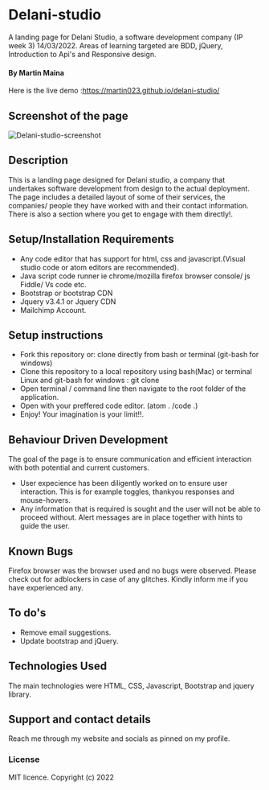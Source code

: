# Delani-studio

A landing page for Delani Studio, a software development company (IP week 3) 14/03/2022.
Areas of learning targeted are BDD, jQuery, Introduction to Api's and Responsive design.
#### By Martin Maina
Here is the live demo :https://martin023.github.io/delani-studio/

## Screenshot of the page
![Delani-studio-screenshot](https://user-images.githubusercontent.com/36125591/158080735-1a378f90-8318-4a0f-ac43-e87d4e2de7ce.png)
   

## Description
This is a landing page designed for Delani studio, a company that undertakes software development from design to the actual deployment. The page includes a detailed layout of some of their services, the companies/ people they have worked with and their contact information. There is also a section where you get to engage with them directly!.
## Setup/Installation Requirements
* Any code editor that has support for html, css and javascript.(Visual studio code or atom editors are recommended).
* Java script code runner ie  chrome/mozilla firefox browser console/ js Fiddle/ Vs code etc.
* Bootstrap or bootstrap CDN
* Jquery v3.4.1 or Jquery CDN
* Mailchimp Account.
## Setup instructions 
* Fork this repository or: clone directly from bash or terminal (git-bash for windows)
* Clone this repository to a local repository using bash(Mac) or terminal Linux and git-bash for windows : git clone 
* Open terminal / command line then navigate to the root folder of the application.
* Open with your preffered code editor. (atom . /code .)
* Enjoy! Your imagination is your limit!!.

## Behaviour Driven Development 
The goal of the page is to ensure communication and efficient interaction with both potential and current customers.
* User expecience has been diligently worked on to ensure user interaction. This is for example toggles, thankyou responses and mouse-hovers.
* Any information that is required is sought and the user will not be able to proceed without. Alert messages are in place together with hints to guide the user.


## Known Bugs
Firefox browser was the browser used and no bugs were observed. Please check out for adblockers in case of any glitches.
Kindly inform me if you have experienced any.

## To do's
* Remove email suggestions.
* Update bootstrap and jQuery.

## Technologies Used
The main technologies were HTML, CSS, Javascript, Bootstrap and jquery library.
## Support and contact details
Reach me through my website and socials as pinned on my profile.
### License
MIT licence.
Copyright (c) 2022 
